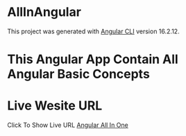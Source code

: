 # AllInAngular

This project was generated with [Angular CLI](https://github.com/angular/angular-cli) version 16.2.12.

# This Angular App Contain All Angular Basic Concepts

# Live Wesite URL

Click To Show Live URL [Angular All In One](https://all-in-one-angular.vercel.app)

